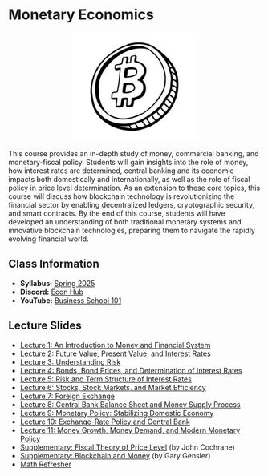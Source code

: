 # Monetary Economics

<p align="center">
  <img src="e4200.jpg" alt="awww" width="50%" height="50%">
</p>

This course provides an in-depth study of money, commercial banking, and monetary-fiscal policy. Students will gain insights into the role of money, how interest rates are determined, central banking and its economic impacts both domestically and internationally, as well as the role of fiscal policy in price level determination. As an extension to these core topics, this course will discuss how blockchain technology is revolutionizing the financial sector by enabling decentralized ledgers, cryptographic security, and smart contracts. By the end of this course, students will have developed an understanding of both traditional monetary systems and innovative blockchain technologies, preparing them to navigate the rapidly evolving financial world.

## Class Information

* **Syllabus:** [Spring 2025](/pdf/E4200syllabus.pdf)
* **Discord:** [Econ Hub](https://discord.gg/SsrNPEeP2P)
* **YouTube:** [Business School 101](https://www.youtube.com/@BusinessSchool101)

## Lecture Slides

* [Lecture 1: An Introduction to Money and Financial System](/pdf/lec1.pdf)
* [Lecture 2: Future Value, Present Value, and Interest Rates](/pdf/lec2.pdf)
* [Lecture 3: Understanding Risk](/pdf/lec3.pdf)
* [Lecture 4: Bonds, Bond Prices, and Determination of Interest Rates](/pdf/lec4.pdf)
* [Lecture 5: Risk and Term Structure of Interest Rates](/pdf/lec5.pdf)
* [Lecture 6: Stocks, Stock Markets, and Market Efficiency](/pdf/lec6.pdf)
* [Lecture 7: Foreign Exchange](/pdf/lec7.pdf)
* [Lecture 8: Central Bank Balance Sheet and Money Supply Process](/pdf/lec8.pdf)
* [Lecture 9: Monetary Policy: Stabilizing Domestic Economy](/pdf/lec9.pdf)
* [Lecture 10: Exchange-Rate Policy and Central Bank](/pdf/lec10.pdf)
* [Lecture 11: Money Growth, Money Demand, and Modern Monetary Policy](/pdf/lec11.pdf)
* [Supplementary: Fiscal Theory of Price Level](https://www.johnhcochrane.com/research-all/the-fiscal-theory-of-the-price-level-1) (by John Cochrane)
* [Supplementary: Blockchain and Money](https://ocw.mit.edu/courses/15-s12-blockchain-and-money-fall-2018) (by Gary Gensler)
* [Math Refresher](/pdf/app.pdf)
